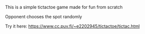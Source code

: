 This is a simple tictactoe game made for fun from scratch

Opponent chooses the spot randomly

Try it here: https://www.cc.puv.fi/~e2202945/tictactoe/tictac.html
